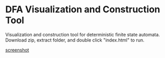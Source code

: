 # DFA Visualization and Construction Tool

Visualization and construction tool for deterministic finite state automata.
Download zip, extract folder, and double click "index.html" to run.

[screenshot](screenshot.png)
